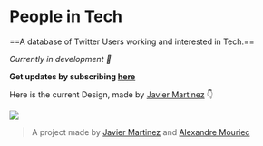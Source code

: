 # People in Tech

==A database of Twitter Users working and interested in Tech.==

*Currently in development 🚧*

**Get updates by subscribing [here](https://upscri.be/40dae2/)**

Here is the current Design, made by  [Javier Martinez](https://twitter.com/Hey_itsJavi) 👇

![](/Users/Alexandre/Projets/peopleintech/PiT-Design.jpg)



> A project made by [Javier Martinez](https://twitter.com/Hey_itsJavi) and [Alexandre Mouriec](https://twitter.com/mrcalexandre)

